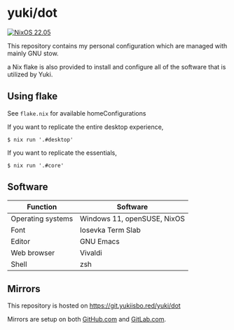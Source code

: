 # yuki/dot

[![NixOS 22.05](https://img.shields.io/badge/NixOS-v22.05-blue.svg?style=flat-square&logo=NixOS&logoColor=white)](https://nixos.org)

This repository contains my personal configuration which are managed
with mainly GNU stow.

a Nix flake is also provided to install and configure all of the
software that is utilized by Yuki.

## Using flake

See `flake.nix` for available homeConfigurations

If you want to replicate the entire desktop experience,

```console
$ nix run '.#desktop'
```

If you want to replicate the essentials,

```console
$ nix run '.#core'
```

## Software

| Function          | Software                    |
|-------------------|-----------------------------|
| Operating systems | Windows 11, openSUSE, NixOS |
| Font              | Iosevka Term Slab           |
| Editor            | GNU Emacs                   |
| Web browser       | Vivaldi                     |
| Shell             | zsh                         |

## Mirrors

This repository is hosted on https://git.yukiisbo.red/yuki/dot

Mirrors are setup on both [GitHub.com][gh-mirror] and [GitLab.com][gl-mirror].

[gh-mirror]: https://github.com/yukiisbored/dot
[gl-mirror]: https://gitlab.com/yuki_is_bored/dot
